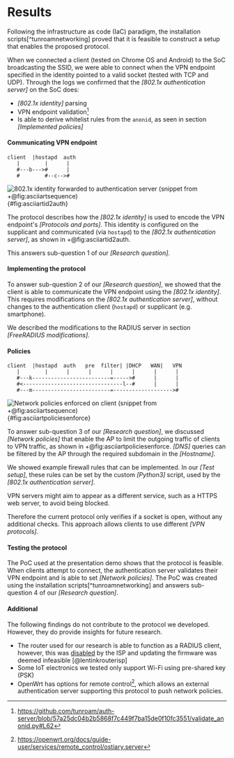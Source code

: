 # Results


Following the 
infrastructure as code (IaC)
paradigm,
the installation scripts[^tunroamnetworking]
proved that it is feasible to construct a setup
that enables the proposed protocol.

When we connected a client
(tested on Chrome OS and Android)
to the SoC broadcasting the SSID,
we were able to connect when
the VPN endpoint specified in the identity
pointed to a valid socket (tested with TCP and UDP).
Through the logs we confirmed that the
*[802.1x authentication server]* on the SoC does:

- *[802.1x identity]* parsing
- VPN endpoint validation[^vpnendpointvalidation]
- Is able to derive whitelist rules from the `anonid`, as seen in section *[Implemented policies]*

[^vpnendpointvalidation]: https://github.com/tunroam/auth-server/blob/57a25dc04b2b5868f7c449f7ba15de0f10fc3551/validate_anonid.py#L62









#### Communicating VPN endpoint

<!--
Part of our initial research questions were:

- Which VPN protocol(s) fit in the protocol?
- What attributes do we need to validate to determine if a VPN server is listening on an endpoint?
-->

```
client  |hostapd  auth
   |        |      |
   #---b--->#      |
   #        #--c-->#
```
![802.1x identity forwarded to authentication server (snippet from +@fig:asciiartsequence)](/pixel.png){#fig:asciiartid2auth}


The protocol describes how
the *[802.1x identity]*
is used to encode the VPN endpoint's
*[Protocols and ports]*.
This identity is configured on the supplicant and communicated
(via `hostapd`)
to the *[802.1x authentication server]*,
as shown in +@fig:asciiartid2auth.
<!--
of the *[Protocol introduction]*.
-->
This answers sub-question 1 of our *[Research question]*.








#### Implementing the protocol

<!--
- How would a client communicate to the AP its VPN endpoint?
- What modifications or configurations are required to an authentication (802.1x) server to enable this protocol?
-->


To answer sub-question 2 of our *[Research question]*,
we showed that the client is able to communicate the VPN endpoint using the
*[802.1x identity]*.
This requires modifications on the *[802.1x authentication server]*,
without changes to the authentication client (`hostapd`)
or supplicant (e.g. smartphone).

We described the modifications to the RADIUS server in section
*[FreeRADIUS modifications]*.
















#### Policies

<!--
- How could this VPN endpoint be whitelisted?
- How would the authentication server change the network policies?
-->
<!--
- Which network policies need to be enforced?
  - Which additional network protocols are needed for the protocol to work?
    - What are the security implications of allowing these additional protocols and what measures can be taken to address them?
-->


```
client  |hostapd  auth   pre  filter| |DHCP   WAN|   VPN
   |        |      |      |      |      |      |      |
   #---k-------------------------=----->#      |      |
   #<--------------------------------l--#      |      |
   #---m-------------------------=------------------->#
```
![Network policies enforced on client (snippet from +@fig:asciiartsequence)](/pixel.png){#fig:asciiartpoliciesenforce}

To answer sub-question 3 of our *[Research question]*,
we discussed
*[Network policies]*
that enable the AP
to limit the outgoing traffic of clients to VPN traffic,
as shown in +@fig:asciiartpoliciesenforce.
*[DNS]* queries can be filtered by the AP through
the required subdomain in the *[Hostname]*.


We showed example firewall rules that can be implemented.
In our *[Test setup]*, these rules can be set by the custom *[Python3]* script,
used by the *[802.1x authentication server]*.

<!--
The connecting client needs access to its VPN endpoint
and MUST be able to do a DNS query to find the IP address of its VPN server.

The network policies on the local network can be limited to management protocols.
Specific rules are open to the implementer,
as long as the client is able setup a connection to its VPN server.
-->

VPN servers might aim to appear as a different service,
such as a HTTPS web server,
to avoid being blocked.
<!--
We found that some VPN servers aim to be hard to detect as a VPN server.
-->
Therefore the current protocol only verifies if a socket is open,
without any additional checks.
This approach allows clients to use different *[VPN protocols]*.













<!--
*Q: Which authentication protocols are available on COTS clients?*

We used PEAP with MS-CHAPv2,
as motivated in *[EAP protocols]*.
-->



#### Testing the protocol

The PoC used at the presentation demo shows that the protocol is feasible.
When clients attempt to connect, the authentication server validates their
VPN endpoint and is able to set *[Network policies]*.
The PoC was created using the installation scripts[^tunroamnetworking]
and answers sub-question 4 of our *[Research question]*.






#### Additional

The following findings do not contribute
to the protocol we developed.
However,
they do provide insights for future research.

- The router used for our research is able to function as a RADIUS client,
however, this was
[disabled](https://www.draytek.com/support/knowledge-base/5680)
by the ISP and updating the firmware was deemed infeasible
[@lentinkrouterisp]
- Some IoT electronics we tested only support Wi-Fi using pre-shared key (PSK) <!-- and IPv4 -->
- OpenWrt has options for remote control[^openwrtremote],
which allows
an external authentication server supporting this protocol
to push network policies.

[^openwrtremote]: https://openwrt.org/docs/guide-user/services/remote_control/ostiary.server

